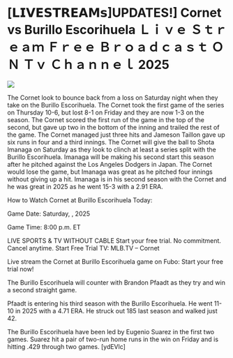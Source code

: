 # [𝗟𝗜𝗩𝗘𝗦𝗧𝗥𝗘𝗔𝗠𝘀]UPDATES!] Cornet vs Burillo Escorihuela Ｌｉｖｅ Ｓｔｒｅａｍ Ｆｒｅｅ Ｂｒｏａｄｃａｓｔ ＯＮ Ｔｖ Ｃｈａｎｎｅｌ  2025  
  
  
[![](https://i.imgur.com/qSNzIqt.png)](https://movie.rssnews.media/nVNjvRFKl.php)  
  
The Cornet look to bounce back from a loss on Saturday night when they take on the Burillo Escorihuela. The Cornet took the first game of the series on Thursday 10-6, but lost 8-1 on Friday and they are now 1-3 on the season. The Cornet scored the first run of the game in the top of the second, but gave up two in the bottom of the inning and trailed the rest of the game. The Cornet managed just three hits and Jameson Taillon gave up six runs in four and a third innings. The Cornet will give the ball to Shota Imanaga on Saturday as they look to clinch at least a series split with the Burillo Escorihuela. Imanaga will be making his second start this season after he pitched against the Los Angeles Dodgers in Japan. The Cornet would lose the game, but Imanaga was great as he pitched four innings without giving up a hit. Imanaga is in his second season with the Cornet and he was great in 2025 as he went 15-3 with a 2.91 ERA.

How to Watch Cornet at Burillo Escorihuela Today:

Game Date: Saturday, , 2025

Game Time: 8:00 p.m. ET

LIVE SPORTS & TV WITHOUT CABLE
Start your free trial. No commitment. Cancel anytime.
Start Free Trial
TV: MLB.TV – Cornet

Live stream the Cornet at Burillo Escorihuela game on Fubo: Start your free trial now!

The Burillo Escorihuela will counter with Brandon Pfaadt as they try and win a second straight game.

Pfaadt is entering his third season with the Burillo Escorihuela. He went 11-10 in 2025 with a 4.71 ERA. He struck out 185 last season and walked just 42.

The Burillo Escorihuela have been led by Eugenio Suarez in the first two games. Suarez hit a pair of two-run home runs in the win on Friday and is hitting .429 through two games. [ydEVlc]
